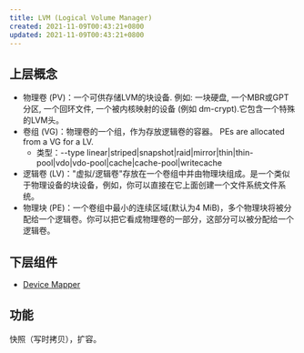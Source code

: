 ```yaml
---
title: LVM (Logical Volume Manager)
created: 2021-11-09T00:43:21+0800
updated: 2021-11-09T00:43:21+0800
---
```



## 上层概念

- 物理卷 (PV)：一个可供存储LVM的块设备. 例如: 一块硬盘, 一个MBR或GPT分区, 一个回环文件, 一个被内核映射的设备 (例如 dm-crypt).它包含一个特殊的LVM头。
- 卷组 (VG)：物理卷的一个组，作为存放逻辑卷的容器。 PEs are allocated from a VG for a LV.
  - 类型：--type linear|striped|snapshot|raid|mirror|thin|thin-pool|vdo|vdo-pool|cache|cache-pool|writecache
- 逻辑卷 (LV)："虚拟/逻辑卷"存放在一个卷组中并由物理块组成。是一个类似于物理设备的块设备，例如，你可以直接在它上面创建一个文件系统文件系统。
- 物理块 (PE)：一个卷组中最小的连续区域(默认为4 MiB)，多个物理块将被分配给一个逻辑卷。你可以把它看成物理卷的一部分，这部分可以被分配给一个逻辑卷。

## 下层组件

- [Device Mapper](./device-mapper.md)

## 功能

快照（写时拷贝），扩容。
